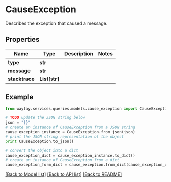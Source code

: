# CauseException

Describes the exception that caused a message.

## Properties

Name | Type | Description | Notes
------------ | ------------- | ------------- | -------------
**type** | **str** |  | 
**message** | **str** |  | 
**stacktrace** | **List[str]** |  | 

## Example

```python
from waylay.services.queries.models.cause_exception import CauseException

# TODO update the JSON string below
json = "{}"
# create an instance of CauseException from a JSON string
cause_exception_instance = CauseException.from_json(json)
# print the JSON string representation of the object
print CauseException.to_json()

# convert the object into a dict
cause_exception_dict = cause_exception_instance.to_dict()
# create an instance of CauseException from a dict
cause_exception_form_dict = cause_exception.from_dict(cause_exception_dict)
```
[[Back to Model list]](../README.md#documentation-for-models) [[Back to API list]](../README.md#documentation-for-api-endpoints) [[Back to README]](../README.md)



